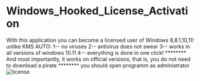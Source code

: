 # Windows_Hooked_License_Activation
With this application you can become a licensed user of Windows 8,8.1,10,11! unlike KMS AUTO: 1-- no viruses 2-- antivirus does not swear 3-- works in all versions of windows 10.11 4-- everything is done in one click! ******** And most importantly, it works on official versions, that is, you do not need to download a pirate ********
you should open programm as administrator 
![license](https://github.com/WhiteeRabbit/Windows_Hooked_License_Activation/assets/143087729/dde8f244-d1bc-435e-97d8-d1be29f3856b)
